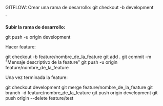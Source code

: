 GITFLOW:
Crear una rama de desarrollo:
git checkout -b development

`

**Subir la rama de desarrollo:**

git push -u origin development

Hacer feature:

git checkout -b feature/nombre_de_la_feature
git add .
git commit -m "Mensaje descriptivo de la feature"
git push -u origin feature/nombre_de_la_feature

Una vez terminada la feature:

git checkout development
git merge feature/nombre_de_la_feature
git branch -d feature/nombre_de_la_feature
git push origin development
git push origin --delete feature/test
